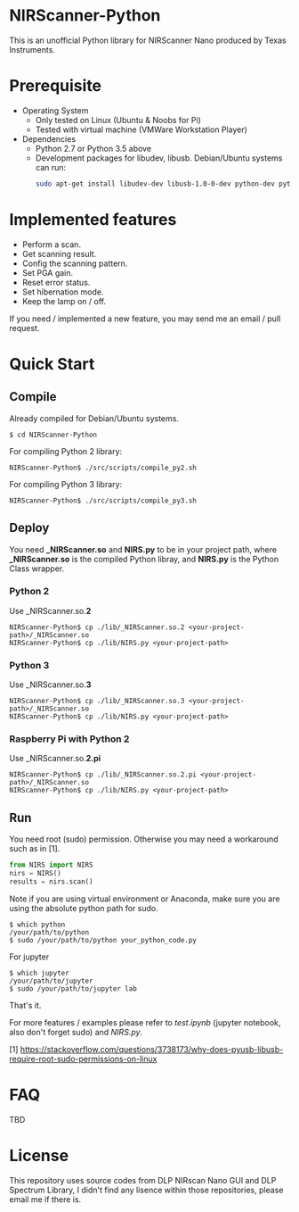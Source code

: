 # NIRScanner-Python
This is an unofficial Python library for NIRScanner Nano produced by Texas Instruments.

# Prerequisite
- Operating System
  - Only tested on Linux (Ubuntu & Noobs for Pi)
  - Tested with virtual machine (VMWare Workstation Player)
- Dependencies
  - Python 2.7 or Python 3.5 above 
  - Development packages for libudev, libusb. Debian/Ubuntu systems can run:
    ```bash
    sudo apt-get install libudev-dev libusb-1.0-0-dev python-dev python3-dev
    ```

# Implemented features
- Perform a scan.
- Get scanning result.
- Config the scanning pattern.
- Set PGA gain.
- Reset error status.
- Set hibernation mode.
- Keep the lamp on / off. 

If you need / implemented a new feature, you may send me an email / pull request.

# Quick Start
## Compile
Already compiled for Debian/Ubuntu systems.
```console
$ cd NIRScanner-Python
```
For compiling Python 2 library:
```console
NIRScanner-Python$ ./src/scripts/compile_py2.sh
```
For compiling Python 3 library:
```console
NIRScanner-Python$ ./src/scripts/compile_py3.sh
```
## Deploy
You need **_NIRScanner.so** and **NIRS.py** to be in your project path, where **_NIRScanner.so** is the compiled Python libray, and **NIRS.py** is the Python Class wrapper.
### Python 2
Use _NIRScanner.so.**2**
```console
NIRScanner-Python$ cp ./lib/_NIRScanner.so.2 <your-project-path>/_NIRScanner.so
NIRScanner-Python$ cp ./lib/NIRS.py <your-project-path>
```
### Python 3
Use _NIRScanner.so.**3**
```console
NIRScanner-Python$ cp ./lib/_NIRScanner.so.3 <your-project-path>/_NIRScanner.so
NIRScanner-Python$ cp ./lib/NIRS.py <your-project-path>
```

### Raspberry Pi with Python 2
Use _NIRScanner.so.**2.pi**
```console
NIRScanner-Python$ cp ./lib/_NIRScanner.so.2.pi <your-project-path>/_NIRScanner.so
NIRScanner-Python$ cp ./lib/NIRS.py <your-project-path>
```

## Run
You need root (sudo) permission. Otherwise you may need a workaround such as in [1].
```python
from NIRS import NIRS
nirs = NIRS()
results = nirs.scan()
```
Note if you are using virtual environment or Anaconda, make sure you are using the absolute python path for sudo. 
```console
$ which python
/your/path/to/python
$ sudo /your/path/to/python your_python_code.py
```
For jupyter
```console
$ which jupyter 
/your/path/to/jupyter
$ sudo /your/path/to/jupyter lab 
```

That's it.

For more features / examples please refer to _test.ipynb_ (jupyter notebook, also don't forget sudo) and _NIRS.py_.

[1] https://stackoverflow.com/questions/3738173/why-does-pyusb-libusb-require-root-sudo-permissions-on-linux

# FAQ
TBD

# License
This repository uses source codes from DLP NIRscan Nano GUI and DLP Spectrum Library, I didn't find any lisence within those repositories, please email me if there is.
